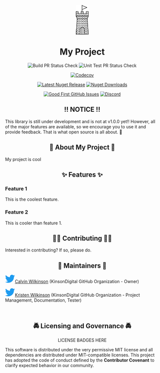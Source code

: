 <div align="center">
    <a href="#"><img align="center" src="https://raw.githubusercontent.com/KinsonDigital/CASL/preview/Documentation/Images/casl-logo.png" height="96"></a>
    <br />

</div>

<h1 style="border:0;font-weight:bold" align="center">My Project</h1>

<div align="center">

![Build PR Status Check](https://img.shields.io/github/actions/workflow/status/KinsonDigital/CASL/build-pr-status-check.yml?label=%E2%9A%99%EF%B8%8FBuild&color=2F8840)
![Unit Test PR Status Check](https://img.shields.io/github/actions/workflow/status/KinsonDigital/CASL/unit-test-pr-status-check.yml?label=%F0%9F%A7%AATests&color=2F8840)

[![Codecov](https://img.shields.io/codecov/c/github/KinsonDigital/CASL?color=2F8840&label=Code%20Coverage&logo=codecov)](https://app.codecov.io/gh/KinsonDigital/CASL/tree/release%2Fv1.0.0)

[![Latest Nuget Release](https://img.shields.io/nuget/vpre/kinsondigital.CASL?label=Latest%20Release&logo=nuget)](https://www.nuget.org/packages/KinsonDigital.CASL)
[![Nuget Downloads](https://img.shields.io/nuget/dt/KinsonDigital.CASL?color=0094FF&label=nuget%20downloads&logo=nuget)](https://www.nuget.org/stats/packages/KinsonDigital.CASL?groupby=Version)

[![Good First GitHub Issues](https://img.shields.io/github/issues/kinsondigital/CASL/good%20first%20issue?color=7057ff&label=Good%20First%20Issues)](https://github.com/KinsonDigital/CASL/issues?q=is%3Aissue+is%3Aopen+label%3A%22good+first+issue%22)
[![Discord](https://img.shields.io/discord/481597721199902720?color=%23575CCB&label=chat%20on%20discord&logo=discord&logoColor=white)](https://discord.gg/qewu6fNgv7)
</div>

<h2 style="font-weight:bold" align="center" >!! NOTICE !!</h2>

This library is still under development and is not at v1.0.0 yet!!  However, all of the major features are available, so we encourage you to use it and provide feedback.  That is what open source is all about. 🥳

<h2 style="font-weight:bold" align="center">📖 About My Project 📖</h2>

My project is cool

<h2 style="font-weight:bold" align="center">✨ Features ✨</h2>

### Feature 1

This is the coolest feature.

### Feature 2

This is cooler than feature 1.

<h2 style="font-weight:bold;" align="center">🙏🏼 Contributing 🙏🏼</h2>

Interested in contributing? If so, please do.

<h2 style="font-weight:bold;" align="center">🔧 Maintainers 🔧</h2>

[![twitter-logo](https://raw.githubusercontent.com/KinsonDigital/.github/master/Images/twitter-logo-16x16.svg)Calvin Wilkinson](https://twitter.com/KDCoder) (KinsonDigital GitHub Organization - Owner)
  
[![twitter-logo](https://raw.githubusercontent.com/KinsonDigital/.github/master/Images/twitter-logo-16x16.svg)Kristen Wilkinson](https://twitter.com/kswilky) (KinsonDigital GitHub Organization - Project Management, Documentation, Tester)

<br/>

<h2 style="font-weight:bold;" align="center">🚔 Licensing and Governance 🚔</h2>

<div align="center">

LICENSE BADGES HERE

</div>

This software is distributed under the very permissive MIT license and all dependencies are distributed under MIT-compatible licenses.
This project has adopted the code of conduct defined by the **Contributor Covenant** to clarify expected behavior in our community.
